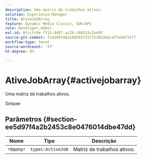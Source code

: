 ```yaml
---
description: Uma matriz de trabalhos ativos.
solution: Experience Manager
title: AtiveJobArray
feature: Dynamic Media Classic, SDK/API
role: Developer,Admin
exl-id: 8fccfc0e-f715-4d97-ac29-c88313c3e49f
source-git-commit: fcda99340a18d5037157723bb3bdca5fa9df3277
workflow-type: tm+mt
source-wordcount: '27'
ht-degree: 0%

---
```


# AtiveJobArray{#activejobarray}

Uma matriz de trabalhos ativos.

Sintaxe

## Parâmetros {#section-ee5d97f4a2b2453c8e0476014dbe47dd}

| Nome | Tipo | Descrição |
|---|---|---|
| `*`items`*` | `types:ActiveJob` | Matriz de trabalhos ativos. |
